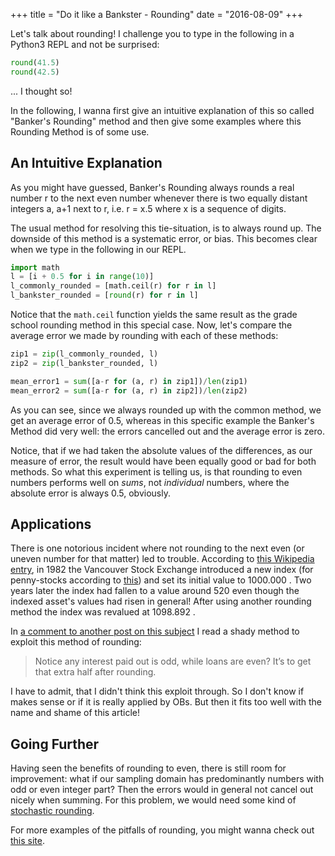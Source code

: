 +++
title = "Do it like a Bankster - Rounding"
date = "2016-08-09"
+++

Let's talk about rounding! I challenge you to type in the
following in a Python3 REPL and not be surprised:

```python
round(41.5)
round(42.5)
```
... I thought so!

In the following, I wanna first give an intuitive explanation of this so called "Banker's Rounding" method and then give some examples where this Rounding Method is of some use.

## An Intuitive Explanation

As you might have guessed, Banker's Rounding always rounds a real number r
 to the next even number whenever there is two equally distant integers a, a+1 next to r, i.e. r = x.5 where x is a sequence of digits.

 The usual method for resolving this tie-situation, is to always round up. The downside of this method is a systematic error, or bias. This becomes clear when we type in the following in our REPL.

```python
import math
l = [i + 0.5 for i in range(10)]
l_commonly_rounded = [math.ceil(r) for r in l]
l_bankster_rounded = [round(r) for r in l]
```

 Notice that the `math.ceil` function yields the same result as the grade school rounding method in this special case.
 Now, let's compare the average error we made by rounding with each of these methods:

```python
zip1 = zip(l_commonly_rounded, l)
zip2 = zip(l_bankster_rounded, l)

mean_error1 = sum([a-r for (a, r) in zip1])/len(zip1)
mean_error2 = sum([a-r for (a, r) in zip2])/len(zip2)
```

As you can see, since we always rounded up with the common method, we get an average error of 0.5, whereas in this specific example the Banker's Method did very well:
the errors cancelled out and the average error is zero.

Notice, that if we had taken the absolute values of the differences, as our measure of error, the result would have been equally good or bad for both methods. So what this experiment is telling us, is that rounding to even numbers performs well on _sums_, not _individual_ numbers, where the absolute error is always 0.5, obviously.


## Applications

There is one notorious incident where not rounding to the next even (or uneven number for that matter) led to trouble. According to [this Wikipedia entry](https://en.wikipedia.org/wiki/Rounding#Round_half_to_even), in 1982 the Vancouver Stock Exchange introduced a new index (for penny-stocks according to [this](http://www5.in.tum.de/~huckle/Vancouv.pdf)) and set its initial value to 1000.000 . Two years later the index had fallen to a value around 520 even though the indexed asset's values had risen in general! After using another rounding method the index was revalued at 1098.892 .

In [a comment to another post on this subject](https://blogs.msdn.microsoft.com/ericlippert/2003/09/26/bankers-rounding/) I read a shady method to exploit this method of rounding:

>  Notice any interest paid out is odd, while loans are even? It’s to get that extra half after rounding.

I have to admit, that I didn't think this exploit through. So I don't know if makes sense or if it is really applied by OBs. But then it fits too well with the name and shame of this article!

## Going Further

Having seen the benefits of rounding to even, there is still room for improvement: what if our sampling domain has predominantly numbers with odd or even integer part? Then the errors would in general not cancel out nicely when summing. For this problem, we would need some kind of [stochastic rounding](https://en.wikipedia.org/wiki/Rounding#Stochastic_rounding).

For more examples of the pitfalls of rounding, you might wanna check out [this site](http://ta.twi.tudelft.nl/users/vuik/wi211/disasters.html).
